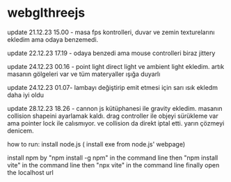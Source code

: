 # webglthreejs

update 21.12.23 15.00 - masa fps kontrolleri, duvar ve zemin texturelarını ekledim
ama odaya benzemedi.

update 22.12.23 17.19 - odaya benzedi ama mouse controlleri biraz jittery

update 24.12.23 00.16 - point light direct light ve ambient light ekledim. artık masanın gölgeleri var ve tüm materyaller ışığa duyarlı

update 24.12.23 01.07- lambayı değiştirip emit etmesi için sarı ısık ekledm daha iyi oldu

update 28.12.23 18.26 - cannon js kütüphanesi ile gravity ekledim. masanın collision shapeini ayarlamak kaldı. drag controller ile objeyi sürükleme var ama pointer lock ile calısmıyor. ve collision da direkt iptal etti. yarın çözmeyi denicem.

how to run:
install node.js ( install exe from node.js' webpage)

install npm by "npm install -g npm" in the command line
then "npm install vite" in the command line
then "npx vite" in the command line
finally open the localhost url
